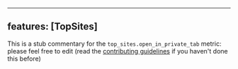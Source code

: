 
---
features: [TopSites]
---

This is a stub commentary for the `top_sites.open_in_private_tab` metric: please feel free to edit (read the
[contributing guidelines](https://github.com/mozilla/glean-annotations/blob/main/CONTRIBUTING.md)
if you haven't done this before)
